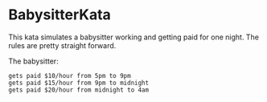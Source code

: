 # BabysitterKata

This kata simulates a babysitter working and getting paid for one night. The rules are pretty straight forward.

The babysitter:

    gets paid $10/hour from 5pm to 9pm
    gets paid $15/hour from 9pm to midnight
    gets paid $20/hour from midnight to 4am
